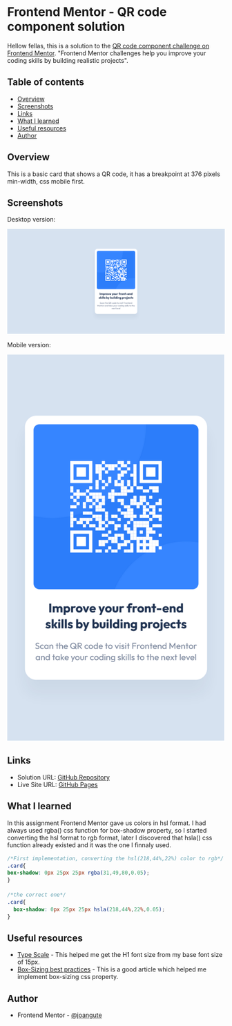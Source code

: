 # Frontend Mentor - QR code component solution

Hellow fellas, this is a solution to the [QR code component challenge on Frontend Mentor](https://www.frontendmentor.io/challenges/qr-code-component-iux_sIO_H). "Frontend Mentor challenges help you improve your coding skills by building realistic projects". 

## Table of contents

- [Overview](#overview)
- [Screenshots](#screenshot)
- [Links](#links)
- [What I learned](#what-i-learned)
- [Useful resources](#useful-resources)
- [Author](#author)

## Overview

This is a basic card that shows a QR code, it has a breakpoint at 376 pixels min-width, css mobile first.

## Screenshots

Desktop version:

![Desktop Screenshot](screenshots/screenshot-desktop.png)

Mobile version:

![Mobile Screenshot](screenshots/screenshot-mobile.png)


## Links

- Solution URL: [GitHub Repository](https://github.com/joangute/mentor-solution_qr-code-component)
- Live Site URL: [GitHub Pages](https://joangute.github.io/mentor-solution_qr-code-component)


## What I learned

In this assignment Frontend Mentor gave us colors in hsl format. I had always used rgba() css function for box-shadow property, so I started converting the hsl format to rgb format, later I discovered that hsla() css function already existed and it was the one I finnaly used.

```css
/*First implementation, converting the hsl(218,44%,22%) color to rgb*/
.card{
box-shadow: 0px 25px 25px rgba(31,49,80,0.05);
}

/*the correct one*/
.card{
  box-shadow: 0px 25px 25px hsla(218,44%,22%,0.05);
}
```

## Useful resources

- [Type Scale](https://type-scale.com/) - This helped me get the H1 font size from my base font size of 15px.
- [Box-Sizing best practices](https://css-tricks.com/box-sizing/) - This is a good article which helped me implement box-sizing css property.


## Author

- Frontend Mentor - [@joangute](https://www.frontendmentor.io/profile/joangute)